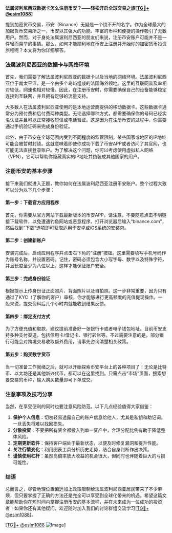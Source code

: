 **法属波利尼西亚数据卡怎么注册币安？——轻松开启全球交易之旅[[TG💪+ @esim1088](https://t.me/s/esim1088)]**

提到加密货币交易，币安（Binance）无疑是一个绕不开的名字。作为全球最大的加密货币交易所之一，币安以其强大的功能、丰富的币种和便捷的操作吸引了无数用户。然而，对于身处法属波利尼西亚的朋友们来说，注册币安账户可能并不是一件轻而易举的事情。那么，如何才能顺利地在币安上注册并开始你的加密货币投资旅程呢？本文将为你详细解答。

### 法属波利尼西亚的数据卡与网络环境

首先，我们需要了解法属波利尼西亚的数据卡以及当地的网络环境。法属波利尼西亚位于南太平洋，是一个由多个岛屿组成的法国海外领地。这里的互联网普及率相对较低，网速也相对较慢。因此，在注册币安时，你需要确保自己的设备能够稳定连接到互联网，并且拥有足够的流量支持。

大多数人在法属波利尼西亚使用的是本地运营商提供的移动数据卡。这些数据卡通常分为预付费和后付费两种类型。无论选择哪种方式，都需要确保你的号码已经实名认证并且可以正常接收短信或电话验证。这是因为在注册币安的过程中，你需要通过手机验证码来完成身份验证。

此外，由于币安在全球范围内受到不同程度的监管限制，某些国家或地区的IP地址可能会被暂时封锁。这就意味着即使你成功下载了币安APP或者访问了其官网，也可能无法直接登录账户。为了解决这个问题，你可以考虑使用虚拟私人网络（VPN），它可以帮助你隐藏真实的IP地址并伪装成其他国家的用户。

### 注册币安的基本步骤

接下来我们就进入正题，教你如何在法属波利尼西亚注册币安账户。整个过程大致可以分为以下几个步骤：

#### 第一步：下载官方应用程序

首先，你需要从官方网站下载最新版本的币安APP。请注意，不要随意点击不明链接下载软件，以免遭遇钓鱼网站或恶意程序。打开浏览器后输入“binance.com”，然后找到“下载”选项即可获取适用于安卓或iOS系统的安装包。

#### 第二步：创建新账户

安装完成后，启动应用程序并点击右下角的“注册”按钮。这里需要填写手机号码作为账号名称，并设置密码。记住，密码必须包含大小写字母、数字以及特殊字符，并且长度至少为八位以上，这样才能保证账户安全。

#### 第三步：完成身份验证

根据提示上传身份证正面照片、背面照片以及自拍照。这一步非常重要，因为只有通过了KYC（了解你的客户）审核，你才能够进行更高额度的充值提现操作。一般来说，提交资料后几个小时内就能收到结果反馈。

#### 第四步：绑定支付方式

为了方便充值和取款，建议提前准备好一张银行卡或者电子钱包地址。目前币安支持多种支付渠道，包括信用卡/借记卡、银行转账等。不过需要注意的是，部分银行可能会对跨境交易收取额外费用，请事先咨询清楚相关政策。

#### 第五步：购买数字货币

当一切准备工作就绪之后，就可以开始探索币安平台上的各种项目了！无论是比特币、以太坊还是其他新兴代币，都可以在这里找到。只需点击“市场”页面，搜索想要交易的币种，输入购买数量即可下单成交。

### 注意事项及技巧分享

当然，在享受便利的同时也要注意风险防范。以下几点经验值得大家借鉴：

1. **保护个人信息**：切勿轻易透露自己的账户信息给他人，尤其是私钥和助记词。一旦丢失将难以找回损失。
2. **分散投资**：不要把所有资金都投入到单一资产中，合理分配比例有助于降低整体风险。
3. **定期更新软件**：保持客户端处于最新状态，以便及时修复漏洞和提升性能。
4. **关注行情变化**：利用图表工具分析历史走势，结合自身判断作出决策。
5. **谨慎使用杠杆**：虽然高倍率放大收益的机会很大，但同时也伴随着巨大的亏损可能性。

### 结语

总而言之，尽管地理位置偏远加上政策限制给法属波利尼西亚居民带来了不少麻烦，但只要掌握了正确的方法还是完全可以享受到全球化带来的机遇。希望这篇文章能帮助你在短时间内掌握注册币安的基本流程，并在未来成为一位成功的投资者！如果你还有其他疑问，欢迎随时加入我们的讨论群组交流学习[[TG💪+ @esim1088](https://t.me/s/esim1088)]。

[[TG💪+ @esim1088](https://t.me/s/esim1088) ![Image](https://i.postimg.cc/4NQfJmqS/Snipaste-2025-05-13-00-14-12.png)]